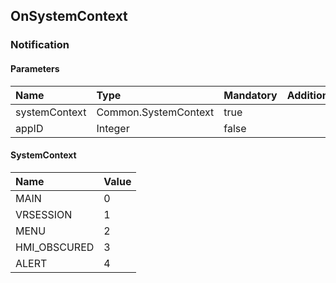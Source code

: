 ## OnSystemContext

### Notification
#### Parameters
|Name|Type|Mandatory|Additional|Description|
|:---|:---|:--------|:---------|:----------|
|systemContext|Common.SystemContext|true|||
|appID|Integer|false|||
#### SystemContext
|Name|Value|
|:---|:----|
|MAIN|0|
|VRSESSION|1|
|MENU|2|
|HMI_OBSCURED|3|
|ALERT|4|
